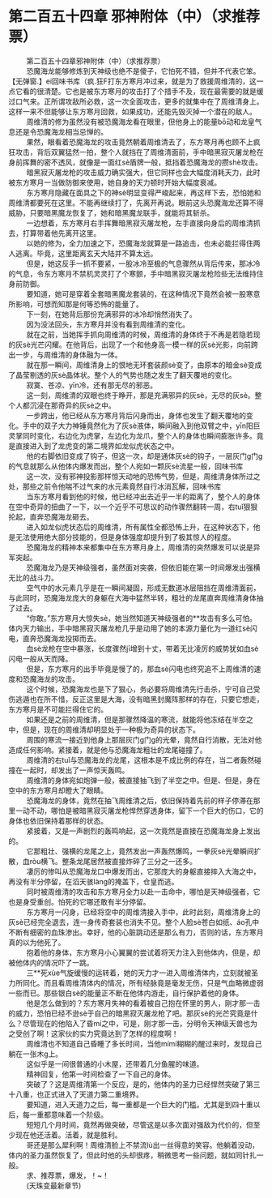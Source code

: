 <h1>第二百五十四章 邪神附体（中）（求推荐票）</h1>
<div id="content">&nbsp&nbsp&nbsp&nbsp&nbsp&nbsp&nbsp&nbsp
 第二百五十四章邪神附体（中）（求推荐票）
 <br/>&nbsp&nbsp&nbsp&nbsp&nbsp&nbsp&nbsp&nbsp
 恐魔海龙能够修炼到天神级也绝不是傻子，它怕死不错，但并不代表它笨。【无弹窗.】ei回味书库（疯.狂F打东方寒月冲过来，就是为了救援周维清的，这一点它看的很清楚。它也是被东方寒月的攻击打了个措手不及，现在最需要的就是缓过口气来。正所谓攻敌所必救，这一次全面攻击，更多的就集中在了周维清身上。这样一来不但能够让东方寒月回救，如果成功，还能先毁灭掉一个潜在的敌人。
 <br/>&nbsp&nbsp&nbsp&nbsp&nbsp&nbsp&nbsp&nbsp
 周维清的修为虽然没有被恐魔海龙看在眼里，但他身上的能量bō动和龙皇气息还是令恐魔海龙相当忌惮的。
 <br/>&nbsp&nbsp&nbsp&nbsp&nbsp&nbsp&nbsp&nbsp
 果然，眼看着恐魔海龙的攻击竟然朝着周维清去了，东方寒月再也顾不上疯狂攻击，背后双翼猛然一拍，整个人就挡在了周维清面前，手中暗黑寂灭屠龙枪在身前挥舞的密不透风，就像是一面红sè盾牌一般，抵挡着恐魔海龙的攒shè攻击。
 <br/>&nbsp&nbsp&nbsp&nbsp&nbsp&nbsp&nbsp&nbsp
 暗黑寂灭屠龙枪的攻击威力确实强大，但它同样也会大幅度消耗天力，此时被东方寒月一当做防御来使用，她自身的天力顿时开始大幅度衰减。
 <br/>&nbsp&nbsp&nbsp&nbsp&nbsp&nbsp&nbsp&nbsp
 东方寒月隐藏在面具之下的神sè明显变得严峻起来，再这样下去，恐怕她和周维清都要死在这里。不能再继续打了，先离开再说。眼前这头恐魔海龙还算不得威胁，只要暗黑魔龙恢复了，她和暗黑魔龙联手，就能将其斩杀。
 <br/>&nbsp&nbsp&nbsp&nbsp&nbsp&nbsp&nbsp&nbsp
 一边想着，东方寒月右手挥舞暗黑寂灭屠龙枪，左手直接向身后的周维清抓去，打算带着他先离开这里。
 <br/>&nbsp&nbsp&nbsp&nbsp&nbsp&nbsp&nbsp&nbsp
 以她的修为，全力加速之下，恐魔海龙就算是一路追击，也未必能拦得住两人逃离。毕竟，这里距离玄天大陆并不算太远。
 <br/>&nbsp&nbsp&nbsp&nbsp&nbsp&nbsp&nbsp&nbsp
 但是，她这反手一抓不要紧，一股冰冷至极的气息骤然从背后传来，那冰冷的气息，令东方寒月不禁机灵灵打了个寒颤，手中暗黑寂灭屠龙枪险些无法维持住身前防御。
 <br/>&nbsp&nbsp&nbsp&nbsp&nbsp&nbsp&nbsp&nbsp
 要知道，她可是穿着全套暗黑魔龙套装的，在这种情况下竟然会被一股寒意所影响，可想而知那是何等恐怖的能量了。
 <br/>&nbsp&nbsp&nbsp&nbsp&nbsp&nbsp&nbsp&nbsp
 下一刻，在她背后那份充满邪异的冰冷却悄然消失了。
 <br/>&nbsp&nbsp&nbsp&nbsp&nbsp&nbsp&nbsp&nbsp
 因为没法回头，东方寒月并没有看到周维清的变化。
 <br/>&nbsp&nbsp&nbsp&nbsp&nbsp&nbsp&nbsp&nbsp
 就在之前，当她挥手抓向周维清的时候，周维清的身体终于不再是若隐若现的灰sè光芒闪耀。在他背后，出现了一个和他身高一模一样的灰sè光影，向前跨出一步，与周维清的身体融为一体。
 <br/>&nbsp&nbsp&nbsp&nbsp&nbsp&nbsp&nbsp&nbsp
 就在那一瞬间，周维清身上的恨地无环套装颜sè变了，由原本的暗金sè变成了晶莹剔透的灰sè晶体状。整个人的气势也随之发生了翻天覆地的变化。
 <br/>&nbsp&nbsp&nbsp&nbsp&nbsp&nbsp&nbsp&nbsp
 寂寞、苍凉、yīn冷，还有那无尽的邪恶。
 <br/>&nbsp&nbsp&nbsp&nbsp&nbsp&nbsp&nbsp&nbsp
 这一刻，周维清的双眼也终于睁开，那是充满邪异的灰sè，无尽的灰sè。整个人都沉浸在那奇异的灰sè之中。
 <br/>&nbsp&nbsp&nbsp&nbsp&nbsp&nbsp&nbsp&nbsp
 一步跨出，他已经从东方寒月背后闪身而出，身体也发生了翻天覆地的变化。手中的双子大力神锤竟然化为了灰sè液体，瞬间融入到他双臂之中，yīn阳巨灵掌同时变化，右边化为虎掌，左边化为龙爪，整个人的身体也瞬间膨胀许多。竟是直接进入到了龙虎变的第二境界如龙似虎状态之中。
 <br/>&nbsp&nbsp&nbsp&nbsp&nbsp&nbsp&nbsp&nbsp
 他的右脚依旧变成了钩子，但这一次，却是通体灰sè的钩子，一层灰门g门g的气息就那么从他体内爆发而出，整个人宛如一颗灰sè流星一般，回味书库
 <br/>&nbsp&nbsp&nbsp&nbsp&nbsp&nbsp&nbsp&nbsp
 这一次，没有邪神投影那样惊天动地的恐怖气势，但是，周维清身体所过之处，那些之前令他喘不过气来的水元素竟然自行冰消瓦解，回味书库
 <br/>&nbsp&nbsp&nbsp&nbsp&nbsp&nbsp&nbsp&nbsp
 当东方寒月看到他的时候，他已经冲出去近乎一半的距离了，整个人的身体在空中奇异的扭曲了一下，以一个近乎不可思议的动作骤然翻转一周，右tuǐ狠狠抡起，直奔恐魔海龙砸去。
 <br/>&nbsp&nbsp&nbsp&nbsp&nbsp&nbsp&nbsp&nbsp
 进入如龙似虎状态后的周维清，所有属性全都恐怖上升，在这种状态下，他是无法使用绝大部分技能的，但是身体强度却提升到了极其惊人的程度。
 <br/>&nbsp&nbsp&nbsp&nbsp&nbsp&nbsp&nbsp&nbsp
 恐魔海龙的精神本来都集中在东方寒月身上，周维清的突然爆发可以说是异军突起。
 <br/>&nbsp&nbsp&nbsp&nbsp&nbsp&nbsp&nbsp&nbsp
 恐魔海龙乃是天神级强者，虽然面对突袭，但依旧能在第一时间爆发出强横无比的战斗力。
 <br/>&nbsp&nbsp&nbsp&nbsp&nbsp&nbsp&nbsp&nbsp
 空气中的水元素几乎是在一瞬间凝固，形成无数道冰层阻挡在周维清面前，与此同时，恐魔海龙庞大的身躯在大海中猛然半转，粗壮的龙尾直奔周维清身体抽了过去。
 <br/>&nbsp&nbsp&nbsp&nbsp&nbsp&nbsp&nbsp&nbsp
 “你敢。”东方寒月大惊失sè，她当然知道天神级强者的**攻击有多么可怕。体内天力输出，手中暗黑寂灭屠龙枪几乎是动用了她的本源力量化为一道红sè闪电，直奔恐魔海龙投掷而去。
 <br/>&nbsp&nbsp&nbsp&nbsp&nbsp&nbsp&nbsp&nbsp
 血sè龙枪在空中暴涨，长度骤然jī增到十丈，带着无比凌厉的威势犹如血sè闪电一般从天而降。
 <br/>&nbsp&nbsp&nbsp&nbsp&nbsp&nbsp&nbsp&nbsp
 但是，东方寒月的出手毕竟是慢了的，那血sè闪电也终究追不上周维清的速度和恐魔海龙的攻击。
 <br/>&nbsp&nbsp&nbsp&nbsp&nbsp&nbsp&nbsp&nbsp
 这个时候，恐魔海龙也是下了狠心，务必要将周维清先行击杀，宁可自己受伤逃遁也在所不惜，反正这里是大海，没有暗黑封魔阵那样的存在，只要它想走，东方寒月是不可能拦得住它的。
 <br/>&nbsp&nbsp&nbsp&nbsp&nbsp&nbsp&nbsp&nbsp
 如果还是之前的周维清，但是那骤然降温的寒流，就能将他冻结在半空之中，但是，现在的周维清却明显处于一种极为奇异的状态下。
 <br/>&nbsp&nbsp&nbsp&nbsp&nbsp&nbsp&nbsp&nbsp
 周围的寒流一接近到他身上那层灰门g门g的光晕，竟然自行消散，无法对他造成任何影响。紧接着，就是他与恐魔海龙粗壮的龙尾碰撞了。
 <br/>&nbsp&nbsp&nbsp&nbsp&nbsp&nbsp&nbsp&nbsp
 周维清的右tuǐ与恐魔海龙的龙尾，这根本是不成比例的存在，当二者轰然碰撞在一起时，却发出了一声惊天轰鸣。
 <br/>&nbsp&nbsp&nbsp&nbsp&nbsp&nbsp&nbsp&nbsp
 周维清的身体宛如炮弹一般，被直接抽飞到了半空之中。但是、但是，身在空中的东方寒月却瞪大了眼睛。
 <br/>&nbsp&nbsp&nbsp&nbsp&nbsp&nbsp&nbsp&nbsp
 恐魔海龙的身体，竟然在抽飞周维清之后，依旧保持着先前的样子停滞在那里一动不动，哪怕是被暗黑寂灭屠龙枪悍然穿透身体，留下一个巨大的伤口，它的身体也依旧保持着那样的状态。
 <br/>&nbsp&nbsp&nbsp&nbsp&nbsp&nbsp&nbsp&nbsp
 紧接着，又是一声剧烈的轰鸣响起，这一次竟然是直接在恐魔海龙身上发出的。
 <br/>&nbsp&nbsp&nbsp&nbsp&nbsp&nbsp&nbsp&nbsp
 它那粗壮、强横的龙尾之上，竟然发出一声轰然爆鸣，一拳灰sè光晕瞬间扩散，血ròu横飞。整条龙尾居然被直接炸碎了三分之一还多。
 <br/>&nbsp&nbsp&nbsp&nbsp&nbsp&nbsp&nbsp&nbsp
 凄厉的惨叫从恐魔海龙口中爆发而出，它那庞大的身躯直接摔入大海之中，再没有半分停留，在滔天骇làng的掩盖下，仓皇而逃。
 <br/>&nbsp&nbsp&nbsp&nbsp&nbsp&nbsp&nbsp&nbsp
 同时被周维清的攻击和东方寒月全力以赴一击命中，哪怕是天神级强者，它也是身受重创。怕死的它哪还敢有半分停留。
 <br/>&nbsp&nbsp&nbsp&nbsp&nbsp&nbsp&nbsp&nbsp
 东方寒月一闪身，已经将空中的周维清接入手中，此时此刻，周维清身上的灰sè已经完全退去，连一身传奇套装也消失不见。整个人脸sè苍白如纸、áo孔中不断有细密的血珠渗出。幸好，他的心脏跳动还是那么有力，否则的话，东方寒月真的以为他死了。
 <br/>&nbsp&nbsp&nbsp&nbsp&nbsp&nbsp&nbsp&nbsp
 抱着他的身体，东方寒月小心翼翼的尝试着将天力注入到他体内，但是，却被他体内的情况吓了一跳。
 <br/>&nbsp&nbsp&nbsp&nbsp&nbsp&nbsp&nbsp&nbsp
 三**死xùe气旋缓慢的运转着，她的天力才一进入周维清体内，立刻就被圣力所同化。而且看周维清体内的情况，所有经脉竟是毫发无伤，只是气血略微虚弱一些而已。那些银白sè的能量正不断在他体内游走，自行保护着他的身体。
 <br/>&nbsp&nbsp&nbsp&nbsp&nbsp&nbsp&nbsp&nbsp
 他是怎么做到的？东方寒月失神的看着被自己抱在怀里的男人，刚才那一击的威力，恐怕已经不逊sè于自己的暗黑寂灭屠龙枪了吧。那灰sè的光芒究竟是什么？尽管现在的他陷入了昏mí之中，可是，刚才那一击，分明令天神级天兽也为之受创了啊！这家伙的实力究竟达到了怎样的程度啊！
 <br/>&nbsp&nbsp&nbsp&nbsp&nbsp&nbsp&nbsp&nbsp
 周维清也不知道自己昏睡了多长时间，当他mímí糊糊的醒过来时，发现自己躺在一张木g上。
 <br/>&nbsp&nbsp&nbsp&nbsp&nbsp&nbsp&nbsp&nbsp
 这似乎是一间很普通的小木屋，还带着几分鱼腥的味道。
 <br/>&nbsp&nbsp&nbsp&nbsp&nbsp&nbsp&nbsp&nbsp
 精神回复，他第一时间检查了一下自己的身体。
 <br/>&nbsp&nbsp&nbsp&nbsp&nbsp&nbsp&nbsp&nbsp
 突破了？这是周维清第一个反应，是的，他体内的圣力已经悍然突破了第三十八重，也正式进入了天道力第二重境界。
 <br/>&nbsp&nbsp&nbsp&nbsp&nbsp&nbsp&nbsp&nbsp
 要知道，进入天道力之后，每一重都是一个巨大的门槛。尤其是到四十重以后，每一重都意味着一个阶级。
 <br/>&nbsp&nbsp&nbsp&nbsp&nbsp&nbsp&nbsp&nbsp
 短短几个月时间，竟然再做突破，尽管这是以多次面对强敌为代价的，但至少现在他还活着。活着，就是胜利。
 <br/>&nbsp&nbsp&nbsp&nbsp&nbsp&nbsp&nbsp&nbsp
 哥还是那么犀利啊！周维清脸上不禁流lù出一丝得意的笑容。他躺着没动，体内的圣力虽然恢复了，但此时他的头却很疼，稍微思考一些问题，就如同针扎一般。
 <br/>&nbsp&nbsp&nbsp&nbsp&nbsp&nbsp&nbsp&nbsp
 求、推荐票，爆发，！~！
 <br/>&nbsp&nbsp&nbsp&nbsp&nbsp&nbsp&nbsp&nbsp
 (天珠变最新章节)
 <br/>&nbsp&nbsp&nbsp&nbsp&nbsp&nbsp&nbsp&nbsp
 <br/>&nbsp&nbsp&nbsp&nbsp&nbsp&nbsp&nbsp&nbsp
</div>
